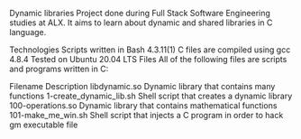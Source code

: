 Dynamic libraries
Project done during Full Stack Software Engineering studies at ALX. It aims to learn about dynamic and shared libraries in C language.

Technologies
Scripts written in Bash 4.3.11(1)
C files are compiled using gcc 4.8.4
Tested on Ubuntu 20.04 LTS
Files
All of the following files are scripts and programs written in C:

Filename	Description
libdynamic.so	Dynamic library that contains many functions
1-create_dynamic_lib.sh	Shell script that creates a dynamic library
100-operations.so	Dynamic library that contains mathematical functions
101-make_me_win.sh	Shell script that injects a C program in order to hack gm executable file
